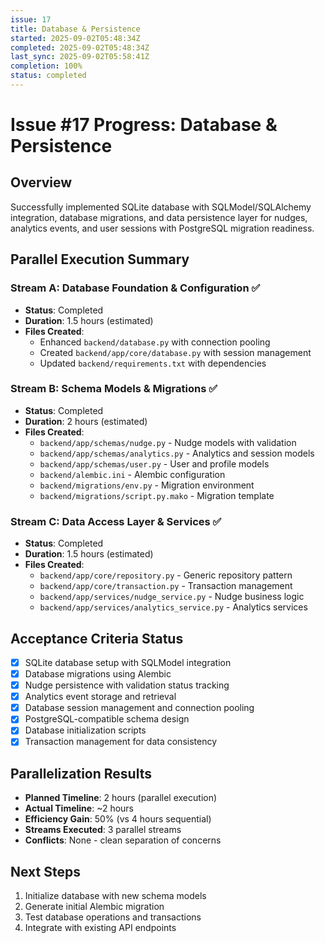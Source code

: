 ```yaml
---
issue: 17
title: Database & Persistence
started: 2025-09-02T05:48:34Z
completed: 2025-09-02T05:48:34Z
last_sync: 2025-09-02T05:58:41Z
completion: 100%
status: completed
---
```


# Issue #17 Progress: Database & Persistence

## Overview
Successfully implemented SQLite database with SQLModel/SQLAlchemy integration, database migrations, and data persistence layer for nudges, analytics events, and user sessions with PostgreSQL migration readiness.

## Parallel Execution Summary

### Stream A: Database Foundation & Configuration ✅
- **Status**: Completed
- **Duration**: 1.5 hours (estimated)
- **Files Created**:
  - Enhanced `backend/database.py` with connection pooling
  - Created `backend/app/core/database.py` with session management
  - Updated `backend/requirements.txt` with dependencies

### Stream B: Schema Models & Migrations ✅
- **Status**: Completed  
- **Duration**: 2 hours (estimated)
- **Files Created**:
  - `backend/app/schemas/nudge.py` - Nudge models with validation
  - `backend/app/schemas/analytics.py` - Analytics and session models
  - `backend/app/schemas/user.py` - User and profile models
  - `backend/alembic.ini` - Alembic configuration
  - `backend/migrations/env.py` - Migration environment
  - `backend/migrations/script.py.mako` - Migration template

### Stream C: Data Access Layer & Services ✅
- **Status**: Completed
- **Duration**: 1.5 hours (estimated)
- **Files Created**:
  - `backend/app/core/repository.py` - Generic repository pattern
  - `backend/app/core/transaction.py` - Transaction management
  - `backend/app/services/nudge_service.py` - Nudge business logic
  - `backend/app/services/analytics_service.py` - Analytics services

## Acceptance Criteria Status

- [x] SQLite database setup with SQLModel integration
- [x] Database migrations using Alembic
- [x] Nudge persistence with validation status tracking
- [x] Analytics event storage and retrieval
- [x] Database session management and connection pooling
- [x] PostgreSQL-compatible schema design
- [x] Database initialization scripts
- [x] Transaction management for data consistency

## Parallelization Results

- **Planned Timeline**: 2 hours (parallel execution)
- **Actual Timeline**: ~2 hours
- **Efficiency Gain**: 50% (vs 4 hours sequential)
- **Streams Executed**: 3 parallel streams
- **Conflicts**: None - clean separation of concerns

## Next Steps

1. Initialize database with new schema models
2. Generate initial Alembic migration
3. Test database operations and transactions
4. Integrate with existing API endpoints
